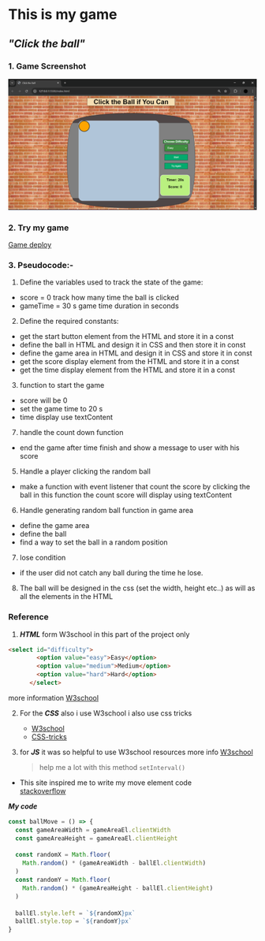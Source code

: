 # This is my game

## **_"Click the ball"_**

### 1. Game Screenshot

![game Image](Game_Screenshot.png)

### 2. Try my game

[Game deploy](https://ima7moodz.github.io/Project1/)

### 3. Pseudocode:-

1. Define the variables used to track the state of the game:

- score = 0 track how many time the ball is clicked
- gameTime = 30 s game time duration in seconds

2. Define the required constants:

- get the start button element from the HTML and store it in a const
- define the ball in HTML and design it in CSS and then store it in const
- define the game area in HTML and design it in CSS and store it in const
- get the score display element from the HTML and store it in a const
- get the time display element from the HTML and store it in a const

3. function to start the game

- score will be 0
- set the game time to 20 s
- time display use textContent

7. handle the count down function

- end the game after time finish and show a message to user with his score

5. Handle a player clicking the random ball

- make a function with event listener that count the score by clicking the ball in this function the count score will display using textContent

6. Handle generating random ball function in game area

- define the game area
- define the ball
- find a way to set the ball in a random position

7. lose condition

- if the user did not catch any ball during the time he lose.

8. The ball will be designed in the css (set the width, height etc..) as will as all the elements in the HTML

### Reference

1. **_HTML_** form W3school in this part of the project only

```HTMl
<select id="difficulty">
        <option value="easy">Easy</option>
        <option value="medium">Medium</option>
        <option value="hard">Hard</option>
      </select>
```

more information [W3school](https://www.w3schools.com/tags/tag_select.asp)

2. For the **_CSS_** also i use W3school i also use css tricks

   - [W3school](https://www.w3schools.com/css/default.asp)
   - [CSS-tricks](https://css-tricks.com/the-shapes-of-css/)

3. for **_JS_** it was so helpful to use W3school resources
   more info [W3school](https://www.w3schools.com/jsref/met_win_setinterval.asp)
   > help me a lot with this method `setInterval()`

- This site inspired me to write my move element code  
  [stackoverflow](https://stackoverflow.com/questions/55086016/how-do-you-get-an-html-element-to-move-to-a-random-spot-using-javascript)

**_My code_**

```javascript
const ballMove = () => {
  const gameAreaWidth = gameAreaEl.clientWidth
  const gameAreaHeight = gameAreaEl.clientHeight

  const randomX = Math.floor(
    Math.random() * (gameAreaWidth - ballEl.clientWidth)
  )
  const randomY = Math.floor(
    Math.random() * (gameAreaHeight - ballEl.clientHeight)
  )

  ballEl.style.left = `${randomX}px`
  ballEl.style.top = `${randomY}px`
}
```
